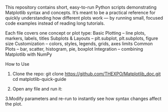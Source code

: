 This repository contains short, easy-to-run Python scripts demonstrating Matplotlib syntax and concepts.
It’s meant to be a practical reference for quickly understanding how different plots work — by running small, focused code examples instead of reading long tutorials.

Each file covers one concept or plot type:
Basic Plotting – line plots, markers, labels, titles
Subplots & Layouts – plt.subplot, plt.subplots, figure size
Customization – colors, styles, legends, grids, axes limits
Common Plots – bar, scatter, histogram, pie, boxplot
Integration – combining Matplotlib with NumPy

How to Use

1. Clone the repo:
      git clone https://github.com/THEXPO/Matplotlib_doc.git
   cd matplotlib-quick-guide

2. Open any file and run it:
   
3.Modify parameters and re-run to instantly see how syntax changes affect the plot.
